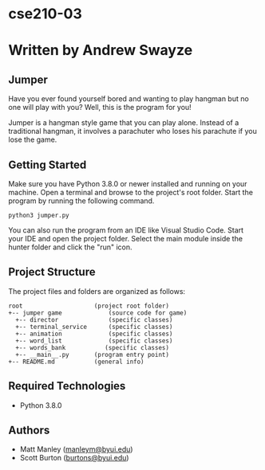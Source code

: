 # cse210-03


# Written by Andrew Swayze


## Jumper
Have you ever found yourself bored and wanting to play hangman but no one will play with you?
Well, this is the program for you!

Jumper is a hangman style game that you can play alone. 
Instead of a traditional hangman, it involves a parachuter who loses his parachute if you lose the game.

## Getting Started
Make sure you have Python 3.8.0 or newer installed and running on your machine. Open a terminal and browse to the project's root folder. Start the program by running the following command.
```
python3 jumper.py 
```
You can also run the program from an IDE like Visual Studio Code. Start your IDE and open the project folder. Select the main module inside the hunter folder and click the "run" icon.

## Project Structure
The project files and folders are organized as follows:
```
root                    (project root folder)
+-- jumper game             (source code for game)
  +-- director              (specific classes)
  +-- terminal_service      (specific classes)
  +-- animation             (specific classes)
  +-- word_list             (specific classes)
  +-- words_bank           (specific classes)
  +-- __main__.py       (program entry point)
+-- README.md           (general info)
```

## Required Technologies
* Python 3.8.0

## Authors
* Matt Manley (manleym@byui.edu)
* Scott Burton (burtons@byui.edu)
